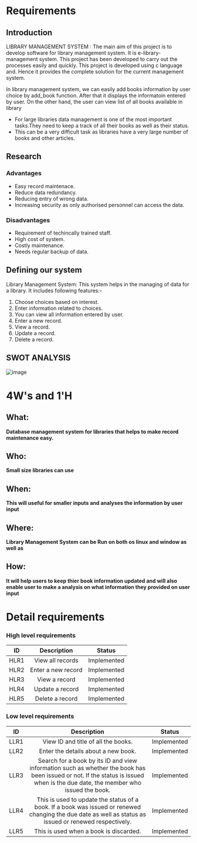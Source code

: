 # Requirements
## Introduction
LIBRARY MANAGEMENT SYSTEM : The main aim of this project is to develop software for library management system. It is e-library-management system. This project has been developed to carry out the processes easily and quickly. This project is developed using c language and. Hence it provides the complete solution for the current management system.

In library management system, we can easily add books information by user choice by add_book function. After that it displays the informatoin entered by user. On the other hand, the user can view list of all books available in library

* For large libraries data management is one of the most important tasks.They need to keep a track of all their books as well as their status.
* This can be a very difficult task as libraries have a very large number of books and other articles.

## Research
### Advantages
* Easy record maintenace.
* Reduce data redundancy.
* Reducing entry of wrong data.
* Increasing security as only authorised personnel can access the data.
### Disadvantages
* Requirement of techincally trained staff.
* High cost of system.
* Costly maintenance.
* Needs regular backup of data.

## Defining our system
Library Management System:
This system helps in the managing of data for a library. It includes following features:-
1. Choose choices based on interest.
2. Enter information related to choices.
3. You can view all information entered by user.
4. Enter a new record.
5. View a record.
6. Update a record.
7. Delete a record.

## SWOT ANALYSIS
![image](https://user-images.githubusercontent.com/77241236/124744047-f5830100-df3b-11eb-9ec1-b8a0c44c20a7.png)


# 4W&#39;s and 1&#39;H

## What:
**Database management system for libraries that helps to make record maintenance easy.**

## Who:
**Small size libraries can use**

## When:
**This will useful for smaller inputs and analyses the information by user input**

## Where:
**Library Management System can be Run on both os linux and window as well as**

## How:

**It will help users to keep thier book information updated and will also enable user to make a analysis on what information they provided on user input**

# Detail requirements

### High level requirements
|   ID   |     Description    |    Status   |
| :----: | :----------------: | :---------: |
|  HLR1  |  View all records  | Implemented |
|  HLR2  | Enter a new record | Implemented |
|  HLR3  |   View a record    | Implemented |
|  HLR4  |   Update a record  | Implemented |
|  HLR5  |   Delete a record  | Implemented |

### Low level requirements
|   ID    |     Description    |  Status  |
| :------: | :----------------: | :------: |
|  LLR1  |  View ID and title of all the books. | Implemented |
|  LLR2  |  Enter the details about a new book. | Implemented |
|  LLR3  |  Search for a book by its ID and view information such as whether the book has been issued or not. If the status is issued when is the due date, the member who issued the book. | Implemented |
|  LLR4  |   This is used to update the status of a book. If a book was issued or renewed changing the due date as well as status as issued or renewed respectively.  | Implemented |
|  LLR5  |   This is used when a book is discarded.  | Implemented |     
